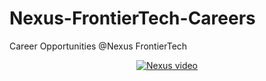 # Nexus-FrontierTech-Careers
Career Opportunities @Nexus FrontierTech 
<p align="center">
  <a href="https://nexusfrontier.tech/"><img alt="Nexus video" src="https://nexusfrontier.tech/wp-content/uploads/2022/08/Nexus-Corporate-Video-Aug-2022.mp4" /></a>
</p>
